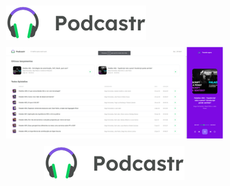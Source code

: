 
![img](https://github.com/alexgouveiadearaujo/playerPodcastr/blob/main/public/logo.svg)

![img](https://github.com/alexgouveiadearaujo/playerPodcastr/blob/main/public/screenInitial.png)

<div align="center">
<img  src="https://github.com/alexgouveiadearaujo/playerPodcastr/blob/main/public/logo.svg" />
  </div>

